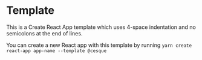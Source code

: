 # Template

This is a Create React App template which uses
4-space indentation and no semicolons at the end
of lines.

You can create a new React app with this template
by running `yarn create react-app app-name --template @cesque`

